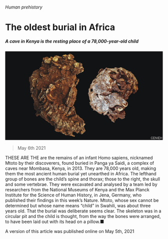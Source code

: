 ###### Human prehistory

# The oldest burial in Africa 

##### A cave in Kenya is the resting place of a 78,000-year-old child 

![image](images/20210508_stp001.jpg) 

> May 6th 2021 

THESE ARE THE are the remains of an infant Homo sapiens, nicknamed Mtoto by their discoverers, found buried in Panga ya Saidi, a complex of caves near Mombasa, Kenya, in 2013. They are 78,000 years old, making them the most ancient human burial yet unearthed in Africa. The lefthand group of bones are the child’s spine and thorax; those to the right, the skull and some vertebrae. They were excavated and analysed by a team led by researchers from the National Museums of Kenya and the Max Planck Institute for the Science of Human History, in Jena, Germany, who published their findings in this week’s Nature. Mtoto, whose sex cannot be determined but whose name means “child” in Swahili, was about three years old. That the burial was deliberate seems clear. The skeleton was in a circular pit and the child is thought, from the way the bones were arranged, to have been laid out with its head on a pillow.■

A version of this article was published online on May 5th, 2021

